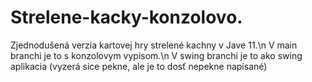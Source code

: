 # Strelene-kacky-konzolovo.
Zjednodušená verzia kartovej hry strelené kachny v Jave 11.\n
V main branchi je to s konzolovym vypisom.\n
V swing branchi je to ako swing aplikacia (vyzerá sice pekne, ale je to dosť nepekne napísané)
